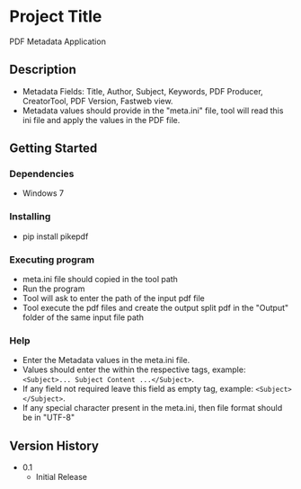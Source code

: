 # Project Title

PDF Metadata Application

## Description

* Metadata Fields:  Title, Author, Subject, Keywords, PDF Producer, CreatorTool, PDF Version, Fastweb view.
* Metadata values should provide in the "meta.ini" file, tool will read this ini file and apply the values in the PDF file.

## Getting Started

### Dependencies

* Windows 7

### Installing

* pip install pikepdf

### Executing program

* meta.ini file should copied in the tool path
* Run the program 
* Tool will ask to enter the path of the input pdf file
* Tool execute the pdf files and create the output split pdf in the "Output" folder of the same input file  path

### Help

* Enter the Metadata values in the meta.ini file.
* Values should enter the within the respective tags, example: ```<Subject>... Subject Content ...</Subject>```.
* If any field not required leave this field as empty tag, example: ```<Subject></Subject>```.
* If any special character present in the meta.ini, then file format should be in "UTF-8"


## Version History

* 0.1
    * Initial Release
